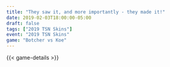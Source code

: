 ```yaml
---
title: "They saw it, and more importantly - they made it!"
date: 2019-02-03T18:00:00-05:00
draft: false
tags: ["2019 TSN Skins"]
event: "2019 TSN Skins"
game: "Botcher vs Koe"
---
```

{{< game-details >}}
<!--more--> 